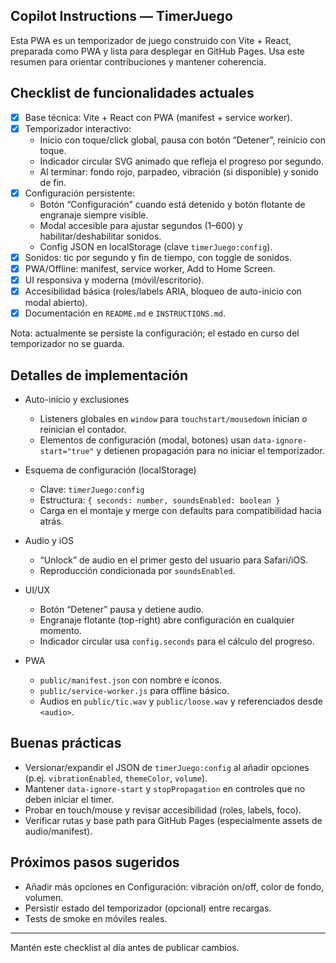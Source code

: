 ## Copilot Instructions — TimerJuego

Esta PWA es un temporizador de juego construido con Vite + React, preparada como PWA y lista para desplegar en GitHub Pages. Usa este resumen para orientar contribuciones y mantener coherencia.

## Checklist de funcionalidades actuales

- [x] Base técnica: Vite + React con PWA (manifest + service worker).
- [x] Temporizador interactivo:
  - Inicio con toque/click global, pausa con botón “Detener”, reinicio con toque.
  - Indicador circular SVG animado que refleja el progreso por segundo.
  - Al terminar: fondo rojo, parpadeo, vibración (si disponible) y sonido de fin.
- [x] Configuración persistente:
  - Botón “Configuración” cuando está detenido y botón flotante de engranaje siempre visible.
  - Modal accesible para ajustar segundos (1–600) y habilitar/deshabilitar sonidos.
  - Config JSON en localStorage (clave `timerJuego:config`).
- [x] Sonidos: tic por segundo y fin de tiempo, con toggle de sonidos.
- [x] PWA/Offline: manifest, service worker, Add to Home Screen.
- [x] UI responsiva y moderna (móvil/escritorio).
- [x] Accesibilidad básica (roles/labels ARIA, bloqueo de auto-inicio con modal abierto).
- [x] Documentación en `README.md` e `INSTRUCTIONS.md`.

Nota: actualmente se persiste la configuración; el estado en curso del temporizador no se guarda.

## Detalles de implementación

- Auto-inicio y exclusiones
  - Listeners globales en `window` para `touchstart/mousedown` inician o reinician el contador.
  - Elementos de configuración (modal, botones) usan `data-ignore-start="true"` y detienen propagación para no iniciar el temporizador.

- Esquema de configuración (localStorage)
  - Clave: `timerJuego:config`
  - Estructura: `{ seconds: number, soundsEnabled: boolean }`
  - Carga en el montaje y merge con defaults para compatibilidad hacia atrás.

- Audio y iOS
  - “Unlock” de audio en el primer gesto del usuario para Safari/iOS.
  - Reproducción condicionada por `soundsEnabled`.

- UI/UX
  - Botón “Detener” pausa y detiene audio.
  - Engranaje flotante (top-right) abre configuración en cualquier momento.
  - Indicador circular usa `config.seconds` para el cálculo del progreso.

- PWA
  - `public/manifest.json` con nombre e íconos.
  - `public/service-worker.js` para offline básico.
  - Audios en `public/tic.wav` y `public/loose.wav` y referenciados desde `<audio>`.

## Buenas prácticas

- Versionar/expandir el JSON de `timerJuego:config` al añadir opciones (p.ej. `vibrationEnabled`, `themeColor`, `volume`).
- Mantener `data-ignore-start` y `stopPropagation` en controles que no deben iniciar el timer.
- Probar en touch/mouse y revisar accesibilidad (roles, labels, foco).
- Verificar rutas y base path para GitHub Pages (especialmente assets de audio/manifest).

## Próximos pasos sugeridos

- Añadir más opciones en Configuración: vibración on/off, color de fondo, volumen.
- Persistir estado del temporizador (opcional) entre recargas.
- Tests de smoke en móviles reales.

---

Mantén este checklist al día antes de publicar cambios.